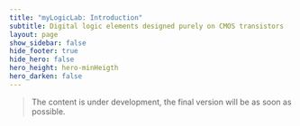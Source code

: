 ```yaml
---
title: "myLogicLab: Introduction"
subtitle: Digital logic elements designed purely on CMOS transistors
layout: page
show_sidebar: false
hide_footer: true
hide_hero: false
hero_height: hero-minHeigth
hero_darken: false
---
```

> The content is under development, the final version will be as soon as possible.

